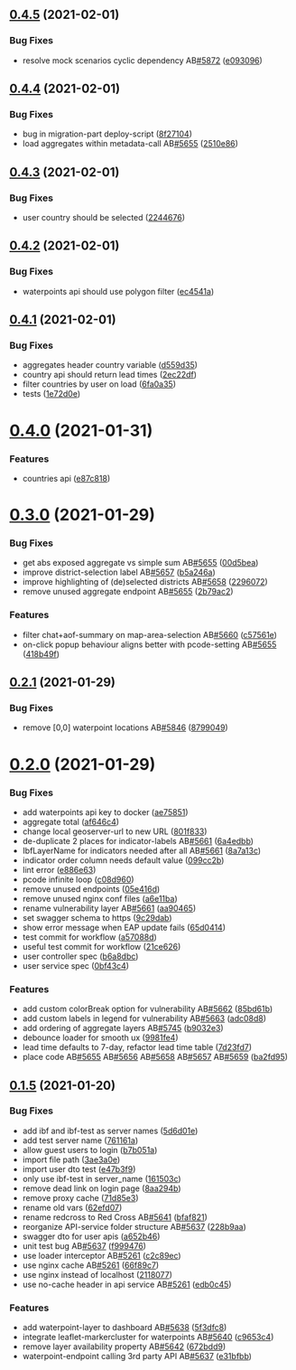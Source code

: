 ## [0.4.5](https://github.com/rodekruis/IBF-system/compare/v0.4.4...v0.4.5) (2021-02-01)


### Bug Fixes

* resolve mock scenarios cyclic dependency AB[#5872](https://github.com/rodekruis/IBF-system/issues/5872) ([e093096](https://github.com/rodekruis/IBF-system/commit/e093096f19ad1beebd2406ac43f03daa30d31d37))



## [0.4.4](https://github.com/rodekruis/IBF-system/compare/v0.4.3...v0.4.4) (2021-02-01)


### Bug Fixes

* bug in migration-part deploy-script ([8f27104](https://github.com/rodekruis/IBF-system/commit/8f27104a8e1389d8b37014bd8a585c70c7cc2ae0))
* load aggregates within metadata-call AB[#5655](https://github.com/rodekruis/IBF-system/issues/5655) ([2510e86](https://github.com/rodekruis/IBF-system/commit/2510e868c09b6ebdd256ffb4d4dc98488f5b7d8b))



## [0.4.3](https://github.com/rodekruis/IBF-system/compare/v0.4.2...v0.4.3) (2021-02-01)


### Bug Fixes

* user country should be selected ([2244676](https://github.com/rodekruis/IBF-system/commit/2244676577de8ce14dbaa4fcfcd8d8ac9af4ae60))



## [0.4.2](https://github.com/rodekruis/IBF-system/compare/v0.4.1...v0.4.2) (2021-02-01)


### Bug Fixes

* waterpoints api should use polygon filter ([ec4541a](https://github.com/rodekruis/IBF-system/commit/ec4541ae75de84da72d551b4444faad76af7b0fa))



## [0.4.1](https://github.com/rodekruis/IBF-system/compare/v0.4.0...v0.4.1) (2021-02-01)


### Bug Fixes

* aggregates header country variable ([d559d35](https://github.com/rodekruis/IBF-system/commit/d559d35132ec216fd465a1908477c82a124adba1))
* country api should return lead times ([2ec22df](https://github.com/rodekruis/IBF-system/commit/2ec22dfd4b276920d6c626e6ea522e0f1dde5025))
* filter countries by user on load ([6fa0a35](https://github.com/rodekruis/IBF-system/commit/6fa0a35e4522451349e1168f4f7b4d4fc525d19c))
* tests ([1e72d0e](https://github.com/rodekruis/IBF-system/commit/1e72d0ecf337cd405601f56091483abe8444ae23))



# [0.4.0](https://github.com/rodekruis/IBF-system/compare/v0.3.0...v0.4.0) (2021-01-31)


### Features

* countries api ([e87c818](https://github.com/rodekruis/IBF-system/commit/e87c8183da0ece940632b0972bb695fc3610b3e4))



# [0.3.0](https://github.com/rodekruis/IBF-system/compare/v0.2.1...v0.3.0) (2021-01-29)


### Bug Fixes

* get abs exposed aggregate vs simple sum AB[#5655](https://github.com/rodekruis/IBF-system/issues/5655) ([00d5bea](https://github.com/rodekruis/IBF-system/commit/00d5bea28f92db21cdbc1dd4c9efa5a51a2e4b10))
* improve district-selection label AB[#5657](https://github.com/rodekruis/IBF-system/issues/5657) ([b5a246a](https://github.com/rodekruis/IBF-system/commit/b5a246a96f65c7ef9b30f13527a397d0377f1131))
* improve highlighting of (de)selected districts AB[#5658](https://github.com/rodekruis/IBF-system/issues/5658) ([2296072](https://github.com/rodekruis/IBF-system/commit/22960726e224c42bc46063bcde964d48ea5f051e))
* remove unused aggregate endpoint AB[#5655](https://github.com/rodekruis/IBF-system/issues/5655) ([2b79ac2](https://github.com/rodekruis/IBF-system/commit/2b79ac2d693a6be90d402e6d128476dfcbb59e3c))


### Features

* filter chat+aof-summary on map-area-selection AB[#5660](https://github.com/rodekruis/IBF-system/issues/5660) ([c57561e](https://github.com/rodekruis/IBF-system/commit/c57561e27596810b908fddc50b7d852918301b60))
* on-click popup behaviour aligns better with pcode-setting AB[#5655](https://github.com/rodekruis/IBF-system/issues/5655) ([418b49f](https://github.com/rodekruis/IBF-system/commit/418b49fc23ec1a362d45b1525784177c74bf2dbd))



## [0.2.1](https://github.com/rodekruis/IBF-system/compare/v0.2.0...v0.2.1) (2021-01-29)


### Bug Fixes

* remove [0,0] waterpoint locations AB[#5846](https://github.com/rodekruis/IBF-system/issues/5846) ([8799049](https://github.com/rodekruis/IBF-system/commit/8799049338cf193067b214f832609ea1f1dac05f))



# [0.2.0](https://github.com/rodekruis/IBF-system/compare/v0.1.5...v0.2.0) (2021-01-29)


### Bug Fixes

* add waterpoints api key to docker ([ae75851](https://github.com/rodekruis/IBF-system/commit/ae75851c56e90087f20b8b155d412b482cd665ef))
* aggregate total ([af646c4](https://github.com/rodekruis/IBF-system/commit/af646c455f3d4d0100d9e9e146e59960ab1f9ba5))
* change local geoserver-url to new URL ([801f833](https://github.com/rodekruis/IBF-system/commit/801f833b6522a38790571e685777c291e00f64ef))
* de-duplicate 2 places for indicator-labels AB[#5661](https://github.com/rodekruis/IBF-system/issues/5661) ([6a4edbb](https://github.com/rodekruis/IBF-system/commit/6a4edbb4635a7bb8af8d7ce2c512560d2271b6d7))
* IbfLayerName for indicators needed after all AB[#5661](https://github.com/rodekruis/IBF-system/issues/5661) ([8a7a13c](https://github.com/rodekruis/IBF-system/commit/8a7a13cd802b4bbc331b23ad00cbf98bd669fcb0))
* indicator order column needs default value ([099cc2b](https://github.com/rodekruis/IBF-system/commit/099cc2b8bd2dbaa43e3afabb912437f85086ed4d))
* lint error ([e886e63](https://github.com/rodekruis/IBF-system/commit/e886e630c3ca276faad915f37c108362f4557d1e))
* pcode infinite loop ([c08d960](https://github.com/rodekruis/IBF-system/commit/c08d96042dc30b29a5643e764e25e6bec98ac714))
* remove unused endpoints ([05e416d](https://github.com/rodekruis/IBF-system/commit/05e416da6b6c5f2989a3c6ffda3a9ec59c040da6))
* remove unused nginx conf files ([a6e11ba](https://github.com/rodekruis/IBF-system/commit/a6e11badc0c118ab868b306ac337ff13aa029987))
* rename vulnerability layer AB[#5661](https://github.com/rodekruis/IBF-system/issues/5661) ([aa90465](https://github.com/rodekruis/IBF-system/commit/aa904655a36a79896f18b487203e1e277c7ee412))
* set swagger schema to https ([9c29dab](https://github.com/rodekruis/IBF-system/commit/9c29dab799a9bf786a023b3a7127ac1f431df36d))
* show error message when EAP update fails ([65d0414](https://github.com/rodekruis/IBF-system/commit/65d0414aacf05e202f24c9b645c5bfc91b318333))
* test commit for workflow ([a57088d](https://github.com/rodekruis/IBF-system/commit/a57088d5a738ff3c1fa4b4395b72f2604b0de607))
* useful test commit for workflow ([21ce626](https://github.com/rodekruis/IBF-system/commit/21ce6266e85fb43f4c491665b90b8eb98188f6e7))
* user controller spec ([b6a8dbc](https://github.com/rodekruis/IBF-system/commit/b6a8dbc4aaeda2291a3074f466e4bf3579687c70))
* user service spec ([0bf43c4](https://github.com/rodekruis/IBF-system/commit/0bf43c483a3d0d0dac2a305c93831a256bcb7a93))


### Features

* add custom colorBreak option for vulnerability AB[#5662](https://github.com/rodekruis/IBF-system/issues/5662) ([85bd61b](https://github.com/rodekruis/IBF-system/commit/85bd61bc52a55aa5624165c184c185311b00a44b))
* add custom labels in legend for vulnerability AB[#5663](https://github.com/rodekruis/IBF-system/issues/5663) ([adc08d8](https://github.com/rodekruis/IBF-system/commit/adc08d80d56da0569cb2b089c8c0bac445c066dd))
* add ordering of aggregate layers AB[#5745](https://github.com/rodekruis/IBF-system/issues/5745) ([b9032e3](https://github.com/rodekruis/IBF-system/commit/b9032e328a7ff539cdf3d3e60a616de1166b32b6))
* debounce loader for smooth ux ([9981fe4](https://github.com/rodekruis/IBF-system/commit/9981fe48091ca509a50689a3ee8ac9753725d524))
* lead time defaults to 7-day, refactor lead time table ([7d23fd7](https://github.com/rodekruis/IBF-system/commit/7d23fd72dc05cb899cecfcb9d936be128b8bd5c6))
* place code AB[#5655](https://github.com/rodekruis/IBF-system/issues/5655) AB[#5656](https://github.com/rodekruis/IBF-system/issues/5656) AB[#5658](https://github.com/rodekruis/IBF-system/issues/5658) AB[#5657](https://github.com/rodekruis/IBF-system/issues/5657) AB[#5659](https://github.com/rodekruis/IBF-system/issues/5659) ([ba2fd95](https://github.com/rodekruis/IBF-system/commit/ba2fd9589c6bba65ee5520beeb080f714abd842d))



## [0.1.5](https://github.com/rodekruis/IBF-system/compare/v0.1.4...v0.1.5) (2021-01-20)


### Bug Fixes

* add ibf and ibf-test as server names ([5d6d01e](https://github.com/rodekruis/IBF-system/commit/5d6d01e75e5c0425cc9f81c830952085db253493))
* add test server name ([761161a](https://github.com/rodekruis/IBF-system/commit/761161a9a766b76fc72e6d1dbeeee9d0b918375d))
* allow guest users to login ([b7b051a](https://github.com/rodekruis/IBF-system/commit/b7b051a8e880c87478e34b417892660a2ed1635a))
* import file path ([3ae3a0e](https://github.com/rodekruis/IBF-system/commit/3ae3a0ec1681dfdfcc0b52b240c1d7483cd48e0f))
* import user dto test ([e47b3f9](https://github.com/rodekruis/IBF-system/commit/e47b3f981cb4adbd17031161e6839649cf759d22))
* only use ibf-test in server_name ([161503c](https://github.com/rodekruis/IBF-system/commit/161503c02c73e6cd0dbb32aec9903f308cd15b70))
* remove dead link on login page ([8aa294b](https://github.com/rodekruis/IBF-system/commit/8aa294b1cf5791844993462a1b1863c949bb403f))
* remove proxy cache ([71d85e3](https://github.com/rodekruis/IBF-system/commit/71d85e3eeb8fb4c8084c63b1a5c9a546f54ff3b8))
* rename old vars ([62efd07](https://github.com/rodekruis/IBF-system/commit/62efd07e6c8ae4a49746c4ea317bd159195af33d))
* rename redcross to Red Cross AB[#5641](https://github.com/rodekruis/IBF-system/issues/5641) ([bfaf821](https://github.com/rodekruis/IBF-system/commit/bfaf821d4189a57585445c6968ec7ebaa68c820d))
* reorganize API-service folder structure AB[#5637](https://github.com/rodekruis/IBF-system/issues/5637) ([228b9aa](https://github.com/rodekruis/IBF-system/commit/228b9aae9f1bccd3721d6ac3bb4333e3e1870008))
* swagger dto for user apis ([a652b46](https://github.com/rodekruis/IBF-system/commit/a652b469a96b11f76c5b0aa692e7045de435bd52))
* unit test bug AB[#5637](https://github.com/rodekruis/IBF-system/issues/5637) ([f999476](https://github.com/rodekruis/IBF-system/commit/f999476c974c6e6e34141233ce5190fc7cf930cb))
* use loader interceptor AB[#5261](https://github.com/rodekruis/IBF-system/issues/5261) ([c2c89ec](https://github.com/rodekruis/IBF-system/commit/c2c89ec0c536edd062fcdf1635c01278ed63e4c6))
* use nginx cache AB[#5261](https://github.com/rodekruis/IBF-system/issues/5261) ([66f89c7](https://github.com/rodekruis/IBF-system/commit/66f89c74e7e20f8d0bcd6e510ac3217f9be9c6fe))
* use nginx instead of localhost ([2118077](https://github.com/rodekruis/IBF-system/commit/2118077a8f783a7de70e45d23a71b794ff0f46a8))
* use no-cache header in api service AB[#5261](https://github.com/rodekruis/IBF-system/issues/5261) ([edb0c45](https://github.com/rodekruis/IBF-system/commit/edb0c45f4585f44d83cd958ffd88f6a12eaf8da6))


### Features

* add waterpoint-layer to dashboard AB[#5638](https://github.com/rodekruis/IBF-system/issues/5638) ([5f3dfc8](https://github.com/rodekruis/IBF-system/commit/5f3dfc87fb487cb978c930626fcfccaa7aeac4f5))
* integrate leaflet-markercluster for waterpoints AB[#5640](https://github.com/rodekruis/IBF-system/issues/5640) ([c9653c4](https://github.com/rodekruis/IBF-system/commit/c9653c46deeaaa559e8f4e3ed7e00cac727c26d4))
* remove layer availability property AB[#5642](https://github.com/rodekruis/IBF-system/issues/5642) ([672bdd9](https://github.com/rodekruis/IBF-system/commit/672bdd9d7753431b053e0d93cbd0e0b814363d3c))
* waterpoint-endpoint calling 3rd party API AB[#5637](https://github.com/rodekruis/IBF-system/issues/5637) ([e31bfbb](https://github.com/rodekruis/IBF-system/commit/e31bfbb0b20fa101b16764caa01defddf9a70ef7))




